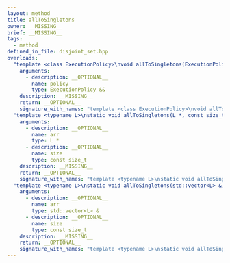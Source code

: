 ```yaml
---
layout: method
title: allToSingletons
owner: __MISSING__
brief: __MISSING__
tags:
  - method
defined_in_file: disjoint_set.hpp
overloads:
  "template <class ExecutionPolicy>\nvoid allToSingletons(ExecutionPolicy &&)":
    arguments:
      - description: __OPTIONAL__
        name: policy
        type: ExecutionPolicy &&
    description: __MISSING__
    return: __OPTIONAL__
    signature_with_names: "template <class ExecutionPolicy>\nvoid allToSingletons(ExecutionPolicy && policy)"
  "template <typename L>\nstatic void allToSingletons(L *, const size_t)":
    arguments:
      - description: __OPTIONAL__
        name: arr
        type: L *
      - description: __OPTIONAL__
        name: size
        type: const size_t
    description: __MISSING__
    return: __OPTIONAL__
    signature_with_names: "template <typename L>\nstatic void allToSingletons(L * arr, const size_t size)"
  "template <typename L>\nstatic void allToSingletons(std::vector<L> &, const size_t)":
    arguments:
      - description: __OPTIONAL__
        name: arr
        type: std::vector<L> &
      - description: __OPTIONAL__
        name: size
        type: const size_t
    description: __MISSING__
    return: __OPTIONAL__
    signature_with_names: "template <typename L>\nstatic void allToSingletons(std::vector<L> & arr, const size_t size)"
---
```

